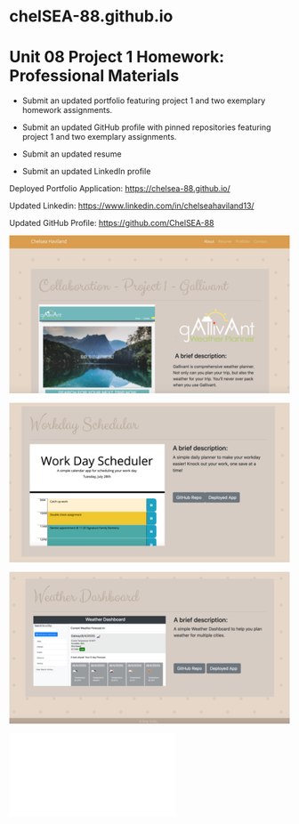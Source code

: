 # chelSEA-88.github.io

# Unit 08 Project 1 Homework: Professional Materials

* Submit an updated portfolio featuring project 1 and two exemplary homework assignments.

* Submit an updated GitHub profile with pinned repositories featuring project 1 and two exemplary assignments.

* Submit an updated resume

* Submit an updated LinkedIn profile

Deployed Portfolio Application:
https://chelsea-88.github.io/

Updated Linkedin:
https://www.linkedin.com/in/chelseahaviland13/

Updated GitHub Profile:
https://github.com/ChelSEA-88


![](portfolio1.png)

![](portfolio2.png)

![](portfolio3.png)


![](Resume.pdf)
